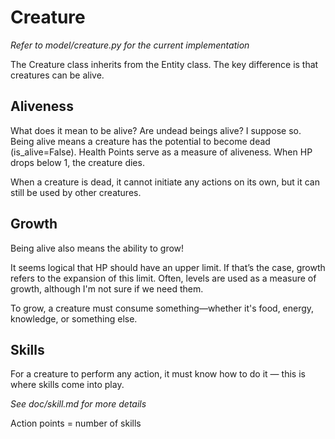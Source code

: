 # Creature

*Refer to model/creature.py for the current implementation*

The Creature class inherits from the Entity class. The key difference is that creatures can be alive.

## Aliveness

What does it mean to be alive? Are undead beings alive? I suppose so.
Being alive means a creature has the potential to become dead (is_alive=False).
Health Points serve as a measure of aliveness. When HP drops below 1, the creature dies.

When a creature is dead, it cannot initiate any actions on its own, but it can still be used by other creatures.

## Growth

Being alive also means the ability to grow!

It seems logical that HP should have an upper limit. If that’s the case, growth refers to the expansion of this limit.
Often, levels are used as a measure of growth, although I'm not sure if we need them.

To grow, a creature must consume something—whether it's food, energy, knowledge, or something else.

## Skills

For a creature to perform any action, it must know how to do it — this is where skills come into play.

*See doc/skill.md for more details*

Action points = number of skills
